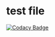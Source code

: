 # test file

[![Codacy Badge](https://api.codacy.com/project/badge/Grade/f06caa054f7e4a528572a2e6ae682708)](https://app.codacy.com/manual/stepin104883/intro?utm_source=github.com&utm_medium=referral&utm_content=stepin104883/intro&utm_campaign=Badge_Grade_Dashboard)
